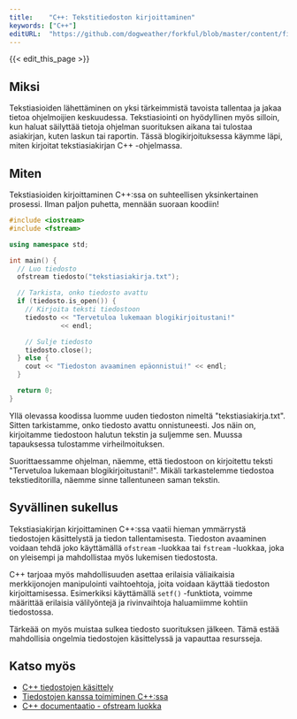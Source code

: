 ```yaml
---
title:    "C++: Tekstitiedoston kirjoittaminen"
keywords: ["C++"]
editURL:  "https://github.com/dogweather/forkful/blob/master/content/fi/cpp/writing-a-text-file.md"
---
```


{{< edit_this_page >}}

## Miksi

Tekstiasioiden lähettäminen on yksi tärkeimmistä tavoista tallentaa ja jakaa tietoa ohjelmoijien keskuudessa. Tekstiasiointi on hyödyllinen myös silloin, kun haluat säilyttää tietoja ohjelman suorituksen aikana tai tulostaa asiakirjan, kuten laskun tai raportin. Tässä blogikirjoituksessa käymme läpi, miten kirjoitat tekstiasiakirjan C++ -ohjelmassa.

## Miten

Tekstiasioiden kirjoittaminen C++:ssa on suhteellisen yksinkertainen prosessi. Ilman paljon puhetta, mennään suoraan koodiin!

```C++
#include <iostream>
#include <fstream>

using namespace std;

int main() {
  // Luo tiedosto
  ofstream tiedosto("tekstiasiakirja.txt");

  // Tarkista, onko tiedosto avattu
  if (tiedosto.is_open()) {
    // Kirjoita teksti tiedostoon
    tiedosto << "Tervetuloa lukemaan blogikirjoitustani!"
             << endl;

    // Sulje tiedosto
    tiedosto.close();
  } else {
    cout << "Tiedoston avaaminen epäonnistui!" << endl;
  }

  return 0;
}
```

Yllä olevassa koodissa luomme uuden tiedoston nimeltä "tekstiasiakirja.txt". Sitten tarkistamme, onko tiedosto avattu onnistuneesti. Jos näin on, kirjoitamme tiedostoon halutun tekstin ja suljemme sen. Muussa tapauksessa tulostamme virheilmoituksen.

Suorittaessamme ohjelman, näemme, että tiedostoon on kirjoitettu teksti "Tervetuloa lukemaan blogikirjoitustani!". Mikäli tarkastelemme tiedostoa tekstieditorilla, näemme sinne tallentuneen saman tekstin.

## Syvällinen sukellus

Tekstiasiakirjan kirjoittaminen C++:ssa vaatii hieman ymmärrystä tiedostojen käsittelystä ja tiedon tallentamisesta. Tiedoston avaaminen voidaan tehdä joko käyttämällä `ofstream` -luokkaa tai `fstream` -luokkaa, joka on yleisempi ja mahdollistaa myös lukemisen tiedostosta.

C++ tarjoaa myös mahdollisuuden asettaa erilaisia väliaikaisia merkkijonojen manipulointi vaihtoehtoja, joita voidaan käyttää tiedoston kirjoittamisessa. Esimerkiksi käyttämällä `setf()` -funktiota, voimme määrittää erilaisia välilyöntejä ja rivinvaihtoja haluamiimme kohtiin tiedostossa.

Tärkeää on myös muistaa sulkea tiedosto suorituksen jälkeen. Tämä estää mahdollisia ongelmia tiedostojen käsittelyssä ja vapauttaa resursseja.

## Katso myös

- [C++ tiedostojen käsittely](https://www.tutorialspoint.com/cplusplus/cpp_files_streams.htm)
- [Tiedostojen kanssa toimiminen C++:ssa](https://www.cs.fsu.edu/~hawkes/cda3101lects/IO.pdf)
- [C++ documentaatio - ofstream luokka](https://en.cppreference.com/w/cpp/io/basic_ofstream)